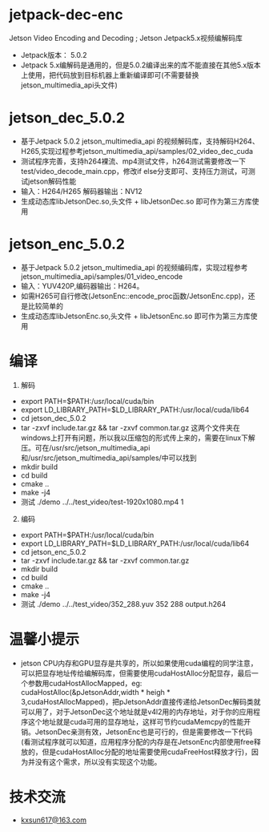 # jetpack-dec-enc
Jetson Video Encoding and Decoding ; Jetson Jetpack5.x视频编解码库
* Jetpack版本： 5.0.2
* Jetpack 5.x编解码是通用的，但是5.0.2编译出来的库不能直接在其他5.x版本上使用，把代码放到目标机器上重新编译即可(不需要替换jetson_multimedia_api头文件)

# jetson_dec_5.0.2
* 基于Jetpack 5.0.2 jetson_multimedia_api 的视频解码库，支持解码H264、H265,实现过程参考jetson_multimedia_api/samples/02_video_dec_cuda
* 测试程序完善，支持h264裸流、mp4测试文件，h264测试需要修改一下test/video_decode_main.cpp，修改if else分支即可、支持压力测试，可测试jetson解码性能
* 输入：H264/H265  解码器输出：NV12
* 生成动态库libJetsonDec.so,头文件 + libJetsonDec.so 即可作为第三方库使用


# jetson_enc_5.0.2
* 基于Jetpack 5.0.2 jetson_multimedia_api 的视频编码库，实现过程参考jetson_multimedia_api/samples/01_video_encode
* 输入：YUV420P,编码器输出：H264。
* 如需H265可自行修改(JetsonEnc::encode_proc函数/JetsonEnc.cpp)，还是比较简单的
* 生成动态库libJetsonEnc.so,头文件 + libJetsonEnc.so 即可作为第三方库使用


# 编译
1. 解码
* export PATH=$PATH:/usr/local/cuda/bin
* export LD_LIBRARY_PATH=$LD_LIBRARY_PATH:/usr/local/cuda/lib64
* cd jetson_dec_5.0.2
* tar -zxvf include.tar.gz && tar -zxvf common.tar.gz  这两个文件夹在windows上打开有问题，所以我以压缩包的形式传上来的，需要在linux下解压。可在/usr/src/jetson_multimedia_api和/usr/src/jetson_multimedia_api/samples/中可以找到
* mkdir build
* cd build
* cmake ..
* make -j4
* 测试 ./demo ../../test_video/test-1920x1080.mp4 1

2. 编码
* export PATH=$PATH:/usr/local/cuda/bin
* export LD_LIBRARY_PATH=$LD_LIBRARY_PATH:/usr/local/cuda/lib64
* cd jetson_enc_5.0.2
* tar -zxvf include.tar.gz && tar -zxvf common.tar.gz
* mkdir build
* cd build
* cmake ..
* make -j4
* 测试 ./demo ../../test_video/352_288.yuv 352 288 output.h264

# 温馨小提示
* jetson CPU内存和GPU显存是共享的，所以如果使用cuda编程的同学注意，可以把显存地址传给编解码库，但需要使用cudaHostAlloc分配显存，最后一个参数用cudaHostAllocMapped，eg: cudaHostAlloc(&pJetsonAddr,width * heigh * 3,cudaHostAllocMapped)，把pJetsonAddr直接传递给JetsonDec解码类就可以用了，对于JetsonDec这个地址就是v4l2用的内存地址，对于你的应用程序这个地址就是cuda可用的显存地址，这样可节约cudaMemcpy的性能开销。JetsonDec亲测有效，JetsonEnc也是可行的，但是需要修改一下代码(看测试程序就可以知道，应用程序分配的内存是在JetsonEnc内部使用free释放的，但是cudaHostAlloc分配的地址需要使用cudaFreeHost释放才行)，因为并没有这个需求，所以没有实现这个功能。


# 技术交流
* kxsun617@163.com

